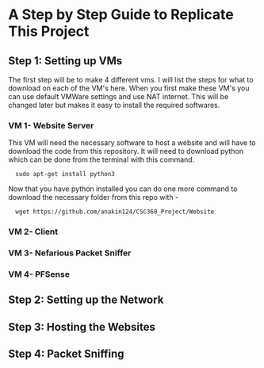 # A Step by Step Guide to Replicate This Project
## Step 1: Setting up VMs
The first step will be to make 4 different vms. I will list the steps for what to download on each of the VM's here. When you first make these VM's you can use default VMWare settings and use NAT internet. This will be changed 
later but makes it easy to install the required softwares.
### VM 1- Website Server
This VM will need the necessary software to host a website and will have to download the code from this repository.
It will need to download python which can be done from the terminal with this command. 
```
  sudo apt-get install python3
```
Now that you have python installed you can do one more command to download the necessary folder from this repo with -
```
  wget https://github.com/anakin124/CSC360_Project/Website
```
  
### VM 2- Client

### VM 3- Nefarious Packet Sniffer

### VM 4- PFSense

## Step 2: Setting up the Network

## Step 3: Hosting the Websites

## Step 4: Packet Sniffing
